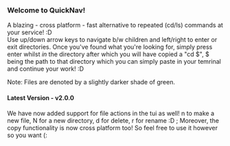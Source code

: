 ### Welcome to QuickNav!  

A blazing - cross platform - fast alternative to repeated (cd/ls) commands at your service! :D   
Use up/down arrow keys to navigate b/w children and left/right to enter or exit directories.
Once you've found what you're looking for, simply press enter whilst *in* the directory after which you will have copied a "cd $", $ being the path to that directory which you can simply paste in your temrinal and continue your work! :D

Note: Files are denoted by a slightly darker shade of green.
#### Latest Version - v2.0.0
We have now added support for file actions in the tui as well! n to make a new file, N for a new directory, d for delete, r for rename :D ; Moreover, the copy functionality is now cross platform too! So feel free to use it however so you want (:

